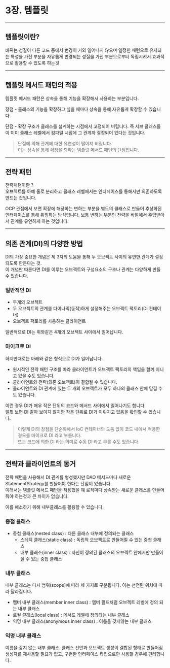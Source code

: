 # 3장. 템플릿

---

## 템플릿이란?

바뀌는 성질이 다른 코드 중에서 변경이 거의 일어나지 않으며 일정한 패턴으로 유지되는 특성을 가진 부분을 자유롭게 변경되는 성질을 가진 부분으로부터 독립시켜서 효과적으로 활용할 수 있도록 하는것

---

## 템플릿 메서드 패턴의 적용

템플릿 메서드 패턴은 상속을 통해 기능을 확장해서 사용하는 부분입니다.

장점 - 클래스의 기능을 확장하고 싶을 때마다 상속을 통해 자유롭게 확장할 수 있습니다.

단점 - 확장 구조가 클래스를 설계하는 시점에서 고정되어 버립니다. 즉 서브 클래스들이 이미 클래스 레벨에서 컴파일 시점에 그 관계까 결정되어 있다는 것입니다.

> 단점에 의해 관계에 대한 유연성이 떨어져 버립니다.   
> 이는 상속을 통해 확장을 꾀하는 템플릿 메서드 패턴의 단점입니다.

---

## 전략 패턴

전략패턴이란 ?   
오브젝트를 아예 둘로 분리하고 클래스 레벨에서는 인터페이스를 통해서만 의존하도록 만드는 것입니다.

OCP 관점에서 보면 확장에 해당하는 변하는 부분을 별도의 클래스로 만들어 추상화된 인터페이스를 통해 위임하는 방식입니다.
보통 변하는 부분인 전략을 바깥에서 주입받아서 관계를 유연하게 하는 것입니다. 

---

## 의존 관계(DI)의 다양한 방법

DI의 가장 중요한 개념은 제 3자의 도움을 통해 두 오브젝트 사이의 유연한 관계가 설정되도록 만든다는 것.   
이 개념만 따른다면 DI를 이루는 오브젝트와 구성요소의 구조나 관계는 다양하게 만들 수 있습니다.


### 일반적인 DI
* 두개의 오브젝트
* 두 오브젝트의 관계를 다이나믹(동적)하게 설정해주는 오브젝트 팩토리(DI 컨테이너)
* 오브젝트 팩토리를 사용하는 클라이언트

일반적으로 DI는 위와같은 4개의 오브젝트 사이에서 일어납니다.   

### 마이크로 DI

하지만때로는 아래와 같은 형식으로 DI가 일어납니다.
* 원시적인 전략 패턴 구조를 따라 클라이언트가 오브젝트 팩토리의 책임을 함꼐 지니고 있을 수도 있습니다.
* 클라이언트와 전략(의존 오브젝트)이 결합될 수 있습니다.
* 클라이언트와 DI 관계에 있는 두 개의 오브젝트가 모두 하나의 클래스 안에 담길 수 도 있습니다.

이런 경우 DI가 매우 작은 단위의 코드와 메서드 사이에서 일어나기도 합니다.      
얼핏 보면 DI 같아 보이지 않지만 작은 단위로 DI가 이뤄지고 있음을 홗인할 수 있습니다.   

> 이렇게 DI의 장점을 단순화해서 IoC 컨테이너의 도움 없이 코드 내에서 적용한 경우를 마이크로 DI 라고 부릅니다.   
> 또는 코드에 의한 DI 라는 의미로 수동 DI 라고 부를 수도 있습니다.

---
## 전략과 클라이언트의 동거

전략 패턴을 사용해서 DI 관계를 형성했지만 DAO 메서드마다 새로운 StatementStrategy를 만들어야 한다는 단점이 있습니다.   
이래서는 템플릿 메서드 패턴을 적용했을 떄 로직마다 상속받는 새로운 클래스를 만들어줘야 하는것과 큰 차이가 없습니다.   

이를 해소하기 위해 내부클래스를 활용할 수 있습니다.   

### 중첩 클래스
* 중첩 클래스(nested class) : 다른 클래스 내부에 정의되는 클래스
    * 스테틱 클래스(static class) : 독립적 오브젝트로 만들어질 수 있는 중첩 클래스
    * 내부 클래스(inner class) : 자신이 정의된 클래스의 오브젝트 안에서만 만들어질 수 있는 중첩 클래스

### 내부 클래스
내부 클래스는 다시 범위(scope)에 따라 세 가지로 구분됩니다. 이는 선언된 위치에 따라 달라집니다. 
* 멤버 내부 클래스(member inner class) : 멤버 필드처럼 오브젝트 레벨에 정의 되는 내부 클래스
* 로컬 클래스(local class) :  메서드 레벨에 정의되는 내부 클래스
* 익명 내부 클래스(anonymous inner class) : 이름을 갖지않는 내부 클래스

### 익명 내부 클래스
이름을 갖지 않는 내부 클래스. 클래스 선언과 오브젝트 생성이 결합된 형태로 만들어짐   
생성자를 재사용할 필요가 없고, 구현한 인터페이스 타입으로만 사용할 경우에 편리합니다.

